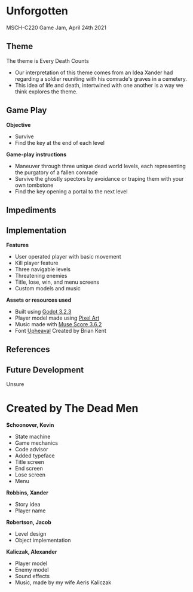# Unforgotten
MSCH-C220 Game Jam, April 24th 2021


## Theme 
The theme is Every Death Counts

* Our interpretation of this theme comes from an Idea Xander had regarding a soldier reuniting with his comrade's graves in a cemetery. 
* This idea of life and death, intertwined with one another is a way we think explores the theme. 

## Game Play
**Objective**
* Survive
* Find the key at the end of each level

**Game-play instructions**
* Maneuver through three unique dead world levels, each representing the purgatory of a fallen comrade
* Survive the ghostly spectors by avoidance or traping them with your own tombstone
* Find the key opening a portal to the next level


## Impediments

## Implementation
**Features**
* User operated player with basic movement 
* Kill player feature
* Three navigable levels
* Threatening enemies
* Title, lose, win, and menu screens
* Custom models and music

**Assets or resources used**
* Built using [Godot 3.2.3](https://godotengine.org/article/maintenance-release-godot-3-2-3)
* Player model made using [Pixel Art](https://www.pixilart.com/)
* Music made with [Muse Score 3.6.2](https://musescore.org/en/3.6.2)
* Font [Upheaval](https://www.dafont.com/upheaval.font) Created by Brian Kent

## References

## Future Development
Unsure

# Created by The Dead Men
**Schoonover, Kevin**
* State machine
* Game mechanics
* Code advisor
* Added typeface
* Title screen
* End screen
* Lose screen
* Menu

**Robbins, Xander**
* Story idea
* Player name

**Robertson, Jacob**
* Level design
* Object implementation

**Kaliczak, Alexander**
* Player model
* Enemy model
* Sound effects
* Music, made by my wife Aeris Kaliczak
